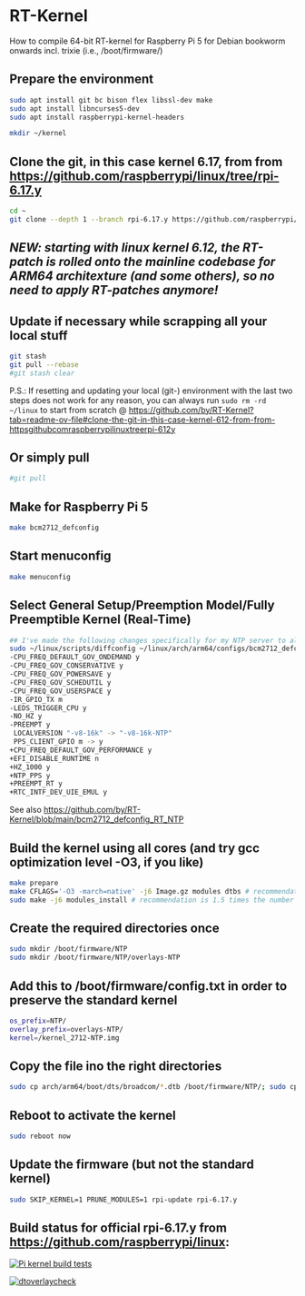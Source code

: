# RT-Kernel
How to compile 64-bit RT-kernel for Raspberry Pi 5 for Debian bookworm onwards incl. trixie (i.e., /boot/firmware/)

## Prepare the environment
```bash
sudo apt install git bc bison flex libssl-dev make
sudo apt install libncurses5-dev
sudo apt install raspberrypi-kernel-headers

mkdir ~/kernel
```
## Clone the git, in this case kernel 6.17, from from https://github.com/raspberrypi/linux/tree/rpi-6.17.y
```bash
cd ~
git clone --depth 1 --branch rpi-6.17.y https://github.com/raspberrypi/linux
```
## *NEW: starting with linux kernel 6.12, the RT-patch is rolled onto the mainline codebase for ARM64 architexture (and some others), so no need to apply RT-patches anymore!*

## Update if necessary while scrapping all your local stuff
```bash
git stash
git pull --rebase
#git stash clear
```
P.S.: If resetting and updating your local (git-) environment with the last two steps does not work for any reason, you can always run `sudo rm -rd ~/linux` to start from scratch @ https://github.com/by/RT-Kernel?tab=readme-ov-file#clone-the-git-in-this-case-kernel-612-from-from-httpsgithubcomraspberrypilinuxtreerpi-612y
## Or simply pull
```bash
#git pull
```
## Make for Raspberry Pi 5
```bash
make bcm2712_defconfig
```
## Start menuconfig
```bash
make menuconfig
```
## Select General Setup/Preemption Model/Fully Preemptible Kernel (Real-Time)
```bash
## I've made the following changes specifically for my NTP server to also enable kernel PPS:
sudo ~/linux/scripts/diffconfig ~/linux/arch/arm64/configs/bcm2712_defconfig ~/linux/defconfig
-CPU_FREQ_DEFAULT_GOV_ONDEMAND y
-CPU_FREQ_GOV_CONSERVATIVE y
-CPU_FREQ_GOV_POWERSAVE y
-CPU_FREQ_GOV_SCHEDUTIL y
-CPU_FREQ_GOV_USERSPACE y
-IR_GPIO_TX m
-LEDS_TRIGGER_CPU y
-NO_HZ y
-PREEMPT y
 LOCALVERSION "-v8-16k" -> "-v8-16k-NTP"
 PPS_CLIENT_GPIO m -> y
+CPU_FREQ_DEFAULT_GOV_PERFORMANCE y
+EFI_DISABLE_RUNTIME n
+HZ_1000 y
+NTP_PPS y
+PREEMPT_RT y
+RTC_INTF_DEV_UIE_EMUL y
```
See also https://github.com/by/RT-Kernel/blob/main/bcm2712_defconfig_RT_NTP

## Build the kernel using all cores (and try gcc optimization level -O3, if you like)
```bash
make prepare
make CFLAGS='-O3 -march=native' -j6 Image.gz modules dtbs # recommendation is 1.5 times the number of cores (=4), which equals 6
sudo make -j6 modules_install # recommendation is 1.5 times the number of cores (=4), which equals 6
```
## Create the required directories once
```bash
sudo mkdir /boot/firmware/NTP
sudo mkdir /boot/firmware/NTP/overlays-NTP
```
## Add this to /boot/firmware/config.txt in order to preserve the standard kernel
```bash
os_prefix=NTP/
overlay_prefix=overlays-NTP/
kernel=/kernel_2712-NTP.img
```
## Copy the file ino the right directories
```bash
sudo cp arch/arm64/boot/dts/broadcom/*.dtb /boot/firmware/NTP/; sudo cp arch/arm64/boot/dts/overlays/*.dtb* /boot/firmware/NTP/overlays-NTP/; sudo cp arch/arm64/boot/dts/overlays/README /boot/firmware/NTP/overlays-NTP/; sudo cp arch/arm64/boot/Image.gz /boot/firmware/kernel_2712-NTP.img
```
## Reboot to activate the kernel
```bash
sudo reboot now
```
## Update the firmware (but not the standard kernel)
```bash
sudo SKIP_KERNEL=1 PRUNE_MODULES=1 rpi-update rpi-6.17.y
```

## Build status for official rpi-6.17.y from https://github.com/raspberrypi/linux:
[![Pi kernel build tests](https://github.com/raspberrypi/linux/actions/workflows/kernel-build.yml/badge.svg?branch=rpi-6.17.y)](https://github.com/raspberrypi/linux/actions/workflows/kernel-build.yml)

[![dtoverlaycheck](https://github.com/raspberrypi/linux/actions/workflows/dtoverlaycheck.yml/badge.svg?branch=rpi-6.17.y)](https://github.com/raspberrypi/linux/actions/workflows/dtoverlaycheck.yml)
